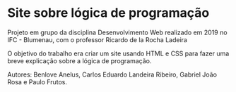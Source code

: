# Site sobre lógica de programação

Projeto em grupo da disciplina Desenvolvimento Web realizado em 2019 no IFC - Blumenau, com o professor Ricardo de la Rocha Ladeira

O objetivo do trabalho era criar um site usando HTML e CSS para fazer uma breve explicação sobre a lógica de programação.

Autores: Benlove Anelus, Carlos Eduardo Landeira Ribeiro, Gabriel João Rosa e Paulo Frutos.
